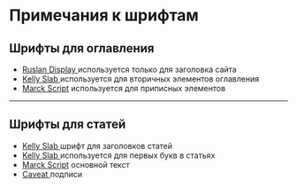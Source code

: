 # Примечания к шрифтам 
## Шрифты для оглавления
*  [Ruslan Display ](https://fonts.google.com/specimen/Ruslan+Display/)  используется только для заголовка сайта
*  [Kelly Slab ](https://fonts.google.com/specimen/Kelly+Slab/) используется для вторичных элементов оглавления
*  [Marck Script](https://fonts.google.com/specimen/Marck+Script/) используется для приписных элементов
- - - -
## Шрифты для статей
*  [Kelly Slab ](https://fonts.google.com/specimen/Kelly+Slab/)   шрифт для заголовков статей
*  [Kelly Slab ](https://fonts.google.com/specimen/Kelly+Slab/)  используется для первых букв в статьях 
*  [Marck Script](https://fonts.google.com/specimen/Marck+Script/) основной текст
*  [Caveat ](https://fonts.google.com/specimen/Caveat/) подписи